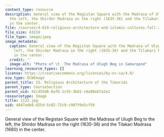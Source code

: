 ```yaml
---
content_type: resource
description: General view of the Registan Square with the Madrasa of Ulugh Beg to
  the left, the Shirdor Madrasa on the right (1635-36) and the Tilakari Madrasa (1660)
  in the center.
file: /courses/4-614-religious-architecture-and-islamic-cultures-fall-2002/4047adb8d25d5c0272c9c907f0e5cf59_1122.jpg
file_size: 43219
file_type: image/jpeg
image_metadata:
  caption: General view of the Registan Square with the Madrasa of Ulugh Beg to the
    left, the Shirdor Madrasa on the right (1635-36) and the Tilakari Madrasa (1660)
    in the center.
  credit: ''
  image-alt: "Photo of \t  The Madrasa of Ulugh Beg in Samarqand"
learning_resource_types: []
license: https://creativecommons.org/licenses/by-nc-sa/4.0/
ocw_type: OCWImage
parent_title: 15. Religious Architecture of the Timurids
parent_type: CourseSection
parent_uid: 42c455d6-0af6-1c55-3b81-c6a08eb7a2e2
resourcetype: Image
title: 1122.jpg
uid: 4047adb8-d25d-5c02-72c9-c907f0e5cf59
---
```

General view of the Registan Square with the Madrasa of Ulugh Beg to the left, the Shirdor Madrasa on the right (1635-36) and the Tilakari Madrasa (1660) in the center.